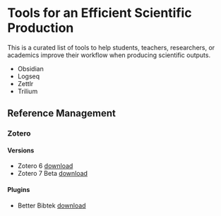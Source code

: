 # Tools for an Efficient Scientific Production

This is a curated list of tools to help students, teachers, researchers, or academics improve their workflow when producing scientific outputs.

- Obsidian
- Logseq
- Zettlr
- Trilium

## Reference Management 

### Zotero

#### Versions
- Zotero 6 [download](https://www.zotero.org/download/)
- Zotero 7 Beta [download](https://www.zotero.org/support/beta_builds)

#### Plugins
- Better Bibtek [download](https://retorque.re/zotero-better-bibtex/)
